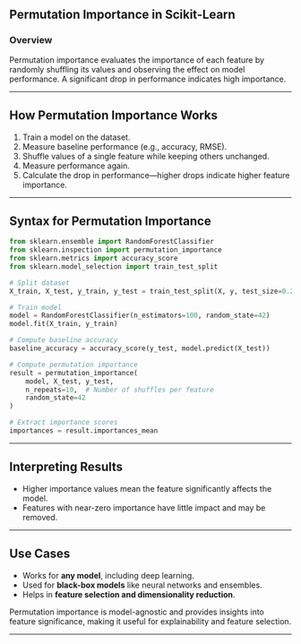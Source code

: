## **Permutation Importance in Scikit-Learn**  

### **Overview**  
Permutation importance evaluates the importance of each feature by randomly shuffling its values and observing the effect on model performance. A significant drop in performance indicates high importance.  

---

## **How Permutation Importance Works**  
1. Train a model on the dataset.  
2. Measure baseline performance (e.g., accuracy, RMSE).  
3. Shuffle values of a single feature while keeping others unchanged.  
4. Measure performance again.  
5. Calculate the drop in performance—higher drops indicate higher feature importance.  

---

## **Syntax for Permutation Importance**  
```python
from sklearn.ensemble import RandomForestClassifier
from sklearn.inspection import permutation_importance
from sklearn.metrics import accuracy_score
from sklearn.model_selection import train_test_split

# Split dataset
X_train, X_test, y_train, y_test = train_test_split(X, y, test_size=0.2, random_state=42)

# Train model
model = RandomForestClassifier(n_estimators=100, random_state=42)  
model.fit(X_train, y_train)

# Compute baseline accuracy
baseline_accuracy = accuracy_score(y_test, model.predict(X_test))

# Compute permutation importance
result = permutation_importance(
    model, X_test, y_test,  
    n_repeats=10,  # Number of shuffles per feature
    random_state=42
)

# Extract importance scores
importances = result.importances_mean
```

---

## **Interpreting Results**  
- Higher importance values mean the feature significantly affects the model.  
- Features with near-zero importance have little impact and may be removed.  

---

## **Use Cases**  
- Works for **any model**, including deep learning.  
- Used for **black-box models** like neural networks and ensembles.  
- Helps in **feature selection and dimensionality reduction**.  

Permutation importance is model-agnostic and provides insights into feature significance, making it useful for explainability and feature selection.

---